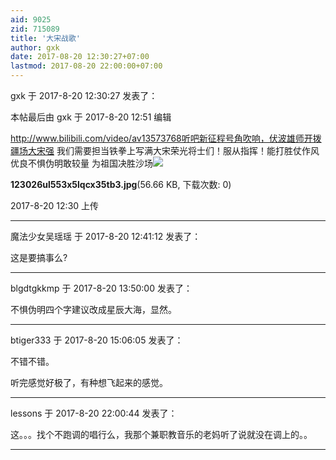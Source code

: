 ```yaml
---
aid: 9025
zid: 715089
title: '大宋战歌'
author: gxk
date: 2017-08-20 12:30:27+07:00
lastmod: 2017-08-20 22:00:00+07:00
---
```


gxk 于 2017-8-20 12:30:27 发表了：

本帖最后由 gxk 于 2017-8-20 12:51 编辑 

http://www.bilibili.com/video/av13573768听吧新征程号角吹响，伏波雄师开拨疆场大宋强 我们需要担当铁拳上写满大宋荣光将士们！服从指挥！能打胜仗作风优良不惧伪明敢较量 为祖国决胜沙场![](https://cdn.jsdelivr.net/gh/lzjluzijie/beichao@main/img/123026ul553x5lqcx35tb3.jpg)



**123026ul553x5lqcx35tb3.jpg**(56.66 KB, 下载次数: 0)



2017-8-20 12:30 上传

---------

魔法少女吴瑶瑶 于 2017-8-20 12:41:12 发表了：

这是要搞事么?

---------

blgdtgkkmp 于 2017-8-20 13:50:00 发表了：

不惧伪明四个字建议改成星辰大海，显然。

---------

btiger333 于 2017-8-20 15:06:05 发表了：

不错不错。

听完感觉好极了，有种想飞起来的感觉。

---------

lessons 于 2017-8-20 22:00:44 发表了：

这。。。找个不跑调的唱行么，我那个兼职教音乐的老妈听了说就没在调上的。。

---------

